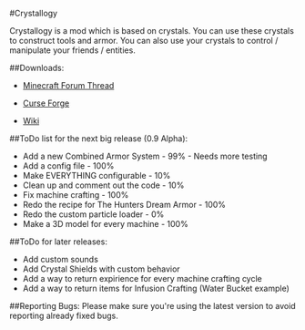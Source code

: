 #Crystallogy

Crystallogy is a mod which is based on crystals. You can use these crystals to construct tools and armor.
You can also use your crystals to control / manipulate your friends / entities.

##Downloads:
* [Minecraft Forum Thread](http://www.minecraftforum.net/forums/mapping-and-modding/minecraft-mods/wip-mods/2667161-crystallogy)

* [Curse Forge](http://minecraft.curseforge.com/projects/crystallogy/files)

* [Wiki](https://github.com/COM8/Crystallogy/wiki)

##ToDo list for the next big release (0.9 Alpha):
* Add a new Combined Armor System - 99% - Needs more testing
* Add a config file - 100%
* Make EVERYTHING configurable - 10%
* Clean up and comment out the code - 10%
* Fix machine crafting - 100%
* Redo the recipe for The Hunters Dream Armor - 100%
* Redo the custom particle loader - 0%
* Make a 3D model for every machine - 100%

##ToDo for later releases:
* Add custom sounds
* Add Crystal Shields with custom behavior
* Add a way to return expirience for every machine crafting cycle
* Add a way to return items for Infusion Crafting (Water Bucket example)

##Reporting Bugs:
Please make sure you're using the latest version to avoid reporting already fixed bugs.
